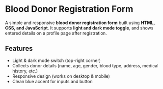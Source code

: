 # Blood Donor Registration Form

A simple and responsive **blood donor registration form** built using **HTML, CSS, and JavaScript**.
It supports **light and dark mode toggle**, and shows entered details on a profile page after registration.

## Features

* Light & dark mode switch (top-right corner)
* Collects donor details (name, age, gender, blood type, address, medical history, etc.)
* Responsive design (works on desktop & mobile)
* Clean blue accent for inputs and button



